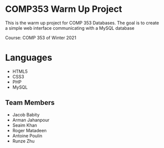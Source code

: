 # COMP353 Warm Up Project
This is the warm up project for COMP 353 Databases. The goal is to create a simple web interface communicating with a MySQL database

Course: COMP 353 of Winter 2021

# Languages 

* HTML5
* CSS3
* PHP
* MySQL 

## Team Members

* Jacob Babity
* Arman Jahanpour
* Seaim Khan
* Roger Matadeen
* Antoine Poulin
* Runze Zhu
